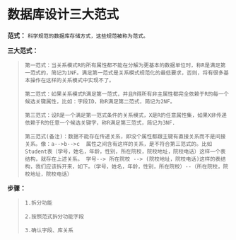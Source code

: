 # 数据库设计三大范式

**范式：** `科学规范的数据库存储方式，这些规范被称为范式。`

**三大范式：**

> ​	`第一范式：当关系模式R的所有属性都不能在分解为更基本的数据单位时，称R是满足第一范式的，简记为1NF。满足第一范式是关系模式规范化的最低要求，否则，将有很多基本操作在这样的关系模式中实现不了。`
>
> ​	`第二范式：如果关系模式R满足第一范式，并且R得所有非主属性都完全依赖于R的每一个候选关键属性，比如：字段ID，称R满足第二范式，简记为2NF。`
>
> ​	`第三范式：设R是一个满足第一范式条件的关系模式，X是R的任意属性集，如果X非传递依赖于R的任意一个候选关键字，称R满足第三范式，简记为3NF.`
>
> ​	`第三范式(备注)：数据不能存在传递关系，即没个属性都跟主键有直接关系而不是间接关系。像：a-->b-->c  属性之间含有这样的关系，是不符合第三范式的。比如Student表（学号，姓名，年龄，性别，所在院校，院校地址，院校电话）这样一个表结构，就存在上述关系。 学号--> 所在院校 --> (院校地址，院校电话)这样的表结构，我们应该拆开来，如下。（学号，姓名，年龄，性别，所在院校）--（所在院校，院校地址，院校电话）`

**步骤：**

> `1.拆分功能`
>
> `2.按照范式拆分功能字段`
>
> `3.确认字段、库关系`	